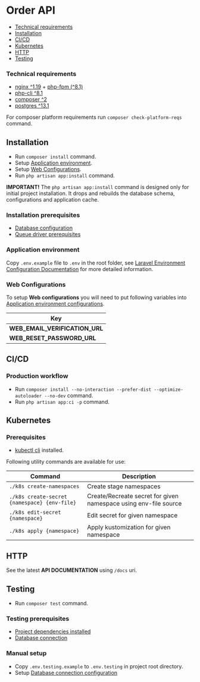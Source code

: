 # Order API

-   [Technical requirements](#technical-requirements)
-   [Installation](#installation)
-   [CI/CD](#cicd)
-   [Kubernetes](#kubernetes)
-   [HTTP](#http)
-   [Testing](#testing)

### Technical requirements

-   [nginx ^1.19](https://www.nginx.com/) + [php-fpm (^8.1)](https://www.php.net/manual/ru/install.fpm.php)
-   [php-cli ^8.1](https://www.php.net/manual/en/install.php)
-   [composer ^2](https://getcomposer.org/)
-   [postgres ^13.1](https://www.postgresql.org/download/)

For composer platform requirements run `composer check-platform-reqs` command.

## Installation

-   Run `composer install` command.
-   Setup [Application environment](#application-environment).
-   Setup [Web Configurations](#web-configurations).
-   Run `php artisan app:install` command.

**IMPORTANT!** The `php artisan app:install` command is designed only for initial project installation. It drops and rebuilds the database schema, configurations and application cache.

### Installation prerequisites

-   [Database configuration](https://laravel.com/docs/9.x/database#configuration)
-   [Queue driver prerequisites](https://laravel.com/docs/9.x/queues#driver-prerequisites)

### Application environment

Copy `.env.example` file to `.env` in the root folder, see [Laravel Environment Configuration Documentation](https://laravel.com/docs/9.x/configuration#environment-configuration) for more detailed information.

### Web Configurations

To setup **Web configurations** you will need to put following variables into [Application environment configurations](https://laravel.com/docs/9.x/configuration#environment-configuration).

| Key                            |
| ------------------------------ |
| **WEB_EMAIL_VERIFICATION_URL** |
| **WEB_RESET_PASSWORD_URL**     |

## CI/CD

### Production workflow

-   Run `composer install --no-interaction --prefer-dist --optimize-autoloader --no-dev` command.
-   Run `php artisan app:ci -p` command.

## Kubernetes

### Prerequisites

-   [kubectl cli](https://kubernetes.io/docs/setup/production-environment/tools/kubeadm/install-kubeadm/) installed.

Following utility commands are available for use:

| Command                                      | Description                                                      |
| -------------------------------------------- | ---------------------------------------------------------------- |
| `./k8s create-namespaces`                    | Create stage namespaces                                          |
| `./k8s create-secret {namespace} {env-file}` | Create/Recreate secret for given namespace using env-file source |
| `./k8s edit-secret {namespace}`              | Edit secret for given namespace                                  |
| `./k8s apply {namespace}`                    | Apply kustomization for given namespace                          |

## HTTP

See the latest **API DOCUMENTATION** using `/docs` uri.

## Testing

-   Run `composer test` command.

### Testing prerequisites

-   [Project dependencies installed](#installation)
-   [Database connection](https://laravel.com/docs/9.x/database)

### Manual setup

-   Copy `.env.testing.example` to `.env.testing` in project root directory.
-   Setup [Database connection configuration](https://laravel.com/docs/9.x/database#configuration)
